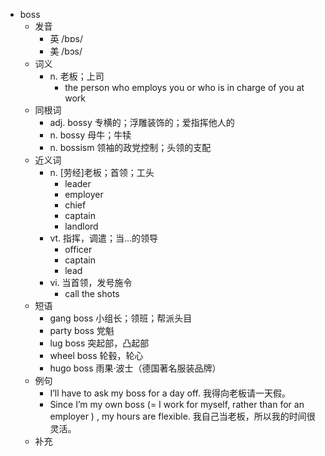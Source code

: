 - boss
  - 发音
    - 英 /bɒs/
    - 美 /bɔs/
  - 词义
    - n. 老板；上司
      - the person who employs you or who is in charge of you at work
  - 同根词
    - adj. bossy 专横的；浮雕装饰的；爱指挥他人的
    - n. bossy 母牛；牛犊
    - n. bossism 领袖的政党控制；头领的支配
  - 近义词
    - n. [劳经]老板；首领；工头
      - leader
      - employer
      - chief
      - captain
      - landlord
    - vt. 指挥，调遣；当…的领导
      - officer
      - captain
      - lead
    - vi. 当首领，发号施令
      - call the shots
  - 短语
    - gang boss 小组长；领班；帮派头目
    - party boss 党魁
    - lug boss 突起部，凸起部
    - wheel boss 轮毂，轮心
    - hugo boss 雨果·波士（德国著名服装品牌）
  - 例句
    - I’ll have to ask my boss for a day off. 我得向老板请一天假。
    - Since I’m my own boss (=  I work for myself, rather than for an employer  ) , my hours are flexible. 我自己当老板，所以我的时间很灵活。
  - 补充